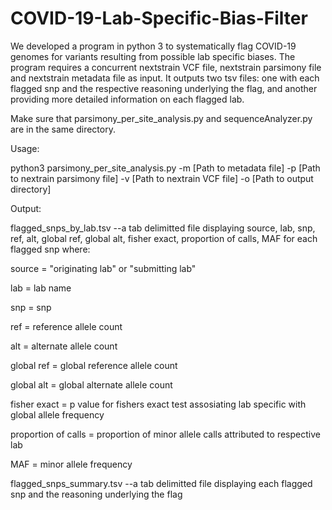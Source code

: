 # COVID-19-Lab-Specific-Bias-Filter
We developed a program in python 3 to systematically flag COVID-19 genomes for variants resulting from possible lab specific biases. The program requires a concurrent nextstrain VCF file, nextstrain parsimony file and nextstrain metadata file as input. It outputs two tsv files: one with each flagged snp and the respective reasoning underlying the flag, and another providing more detailed information on each flagged lab.


Make sure that parsimony_per_site_analysis.py and sequenceAnalyzer.py are in the same directory.

Usage:

python3 parsimony_per_site_analysis.py -m [Path to metadata file] -p [Path to nextrain parsimony file] -v [Path to nextrain VCF file] -o [Path to output directory]

Output:

flagged_snps_by_lab.tsv --a tab delimitted file displaying source, lab, snp, ref, alt, global ref, global alt, fisher exact, proportion of calls, MAF for each flagged snp where:

source = "originating lab" or "submitting lab"

lab = lab name

snp = snp

ref = reference allele count

alt = alternate allele count

global ref = global reference allele count

global alt = global alternate allele count

fisher exact = p value for fishers exact test assosiating lab specific with global allele frequency

proportion of calls = proportion of minor allele calls attributed to respective lab

MAF = minor allele frequency

flagged_snps_summary.tsv --a tab delimitted file displaying each flagged snp and the reasoning underlying the flag

